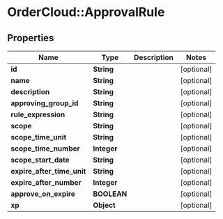 # OrderCloud::ApprovalRule

## Properties
Name | Type | Description | Notes
------------ | ------------- | ------------- | -------------
**id** | **String** |  | [optional] 
**name** | **String** |  | [optional] 
**description** | **String** |  | [optional] 
**approving_group_id** | **String** |  | [optional] 
**rule_expression** | **String** |  | [optional] 
**scope** | **String** |  | [optional] 
**scope_time_unit** | **String** |  | [optional] 
**scope_time_number** | **Integer** |  | [optional] 
**scope_start_date** | **String** |  | [optional] 
**expire_after_time_unit** | **String** |  | [optional] 
**expire_after_number** | **Integer** |  | [optional] 
**approve_on_expire** | **BOOLEAN** |  | [optional] 
**xp** | **Object** |  | [optional] 


